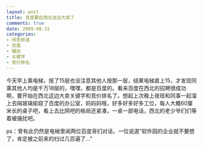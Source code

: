 ```yaml
---
layout: post
title: 百度要在西北这边大卖了
comments: true
date: 2009-08-31
categories:
- 闲言碎语
- 百度
- 骚扰
- 关键字
- 竞价排名
---
```


<p>今天早上乘电梯，按了15层也没注意其他人按那一层，结果电梯直上15，才发现同乘其他人均是千万18层的，嘿嘿，都是百度的。看来百度在西北的招聘很成功啊，要开始在西北这边大卖关键字和竞价排名了。想起上次晚上夜班和同事一起溜上去隔玻璃偷窥了百度的办公室，妈妈妈哦，好多好多好多工位，每人大概60厘米长的桌子吧，看上去比网吧的格局还紧凑，一桌一部电话，西北的老少爷们们等着被骚扰吧。</p>
<p>ps：曾有此仍然是电梯里闻两位百度哥们对话，一位说道“软件园的企业就不要想了，肯定被之前来的扫过几百遍了...”</p>				
